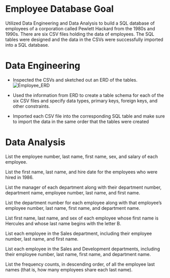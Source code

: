 # Employee Database Goal
Utilized Data Engineering and Data Analysis to build a SQL database of employees of a corporation called Pewlett Hackard from the 1980s and 1990s. There are six CSV files holding the data of employees. The SQL tables were designed and the data in the CSVs were successfully imported into a SQL database.

# Data Engineering
* Inspected the CSVs and sketched out an ERD of the tables. 
![Employee_ERD](https://user-images.githubusercontent.com/119978382/222480968-89546f2c-2299-405a-a618-b1da8f131d92.png)

* Used the information from ERD to create a table schema for each of the six CSV files and specify data types, primary keys, foreign keys, and other constraints.

* Imported each CSV file into the corresponding SQL table and make sure to import the data in the same order that the tables were created

# Data Analysis
List the employee number, last name, first name, sex, and salary of each employee.

List the first name, last name, and hire date for the employees who were hired in 1986.

List the manager of each department along with their department number, department name, employee number, last name, and first name.

List the department number for each employee along with that employee’s employee number, last name, first name, and department name.

List first name, last name, and sex of each employee whose first name is Hercules and whose last name begins with the letter B.

List each employee in the Sales department, including their employee number, last name, and first name.

List each employee in the Sales and Development departments, including their employee number, last name, first name, and department name.

List the frequency counts, in descending order, of all the employee last names (that is, how many employees share each last name).
